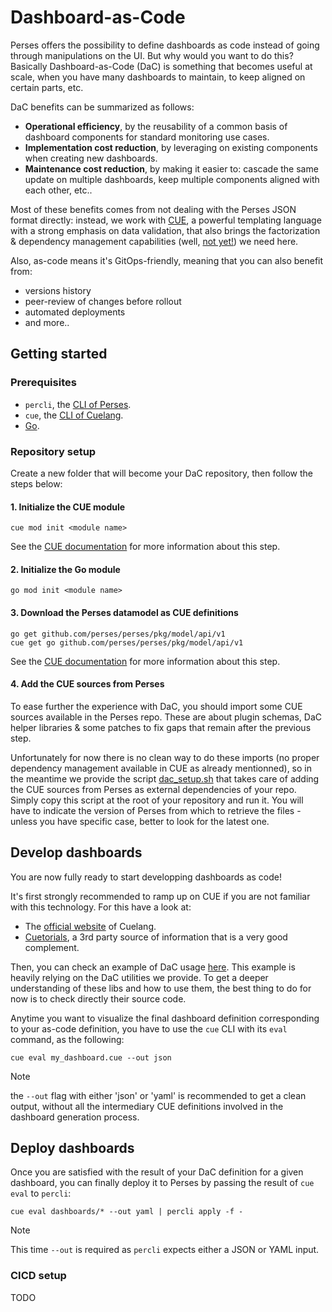 # Dashboard-as-Code

Perses offers the possibility to define dashboards as code instead of going through manipulations on the UI.
But why would you want to do this? Basically Dashboard-as-Code (DaC) is something that becomes useful
at scale, when you have many dashboards to maintain, to keep aligned on certain parts, etc.

DaC benefits can be summarized as follows:
- **Operational efficiency**, by the reusability of a common basis of dashboard components for standard monitoring use cases.
- **Implementation cost reduction**, by leveraging on existing components when creating new dashboards.
- **Maintenance cost reduction**, by making it easier to: cascade the same update on multiple dashboards, keep multiple components aligned with each other, etc..

Most of these benefits comes from not dealing with the Perses JSON format directly: instead, we work with [CUE](https://cuelang.org/), a powerful templating language with a strong emphasis on data validation, that also brings the factorization & dependency management capabilities (well, [not yet!](https://github.com/cue-lang/cue/discussions/2330)) we need here.

Also, as-code means it's GitOps-friendly, meaning that you can also benefit from:
- versions history
- peer-review of changes before rollout
- automated deployments
- and more..

## Getting started

### Prerequisites

- `percli`, the [CLI of Perses](../tooling/cli.md).
- `cue`, the [CLI of Cuelang](https://cuelang.org/).
- [Go](https://go.dev/).

### Repository setup

Create a new folder that will become your DaC repository, then follow the steps below:

#### 1. Initialize the CUE module

```
cue mod init <module name>
```
See the [CUE documentation](https://cuelang.org/docs/concepts/packages/) for more information about this step.

#### 2. Initialize the Go module

```
go mod init <module name>
```

#### 3. Download the Perses datamodel as CUE definitions

```
go get github.com/perses/perses/pkg/model/api/v1
cue get go github.com/perses/perses/pkg/model/api/v1
```
See the [CUE documentation](https://cuelang.org/docs/integrations/go/#extract-cue-from-go) for more information about this step.

#### 4. Add the CUE sources from Perses

To ease further the experience with DaC, you should import some CUE sources available in the Perses repo. These are about plugin schemas, DaC helper libraries & some patches to fix gaps that remain after the previous step.

Unfortunately for now there is no clean way to do these imports (no proper dependency management available in CUE as already mentionned), so in the meantime we provide the script [dac_setup.sh](../../scripts/dac_setup.sh) that takes care of adding the CUE sources from Perses as external dependencies of your repo. Simply copy this script at the root of your repository and run it. You will have to indicate the version of Perses from which to retrieve the files - unless you have specific case, better to look for the latest one.

## Develop dashboards

You are now fully ready to start developping dashboards as code!

It's first strongly recommended to ramp up on CUE if you are not familiar with this technology. For this have a look at:
- The [official website](https://cuelang.org/) of Cuelang.
- [Cuetorials](https://cuetorials.com/), a 3rd party source of information that is a very good complement.

Then, you can check an example of DaC usage [here](../../cue/test/dac_test_input.cue). This example is heavily relying on the DaC utilities we provide. To get a deeper understanding of these libs and how to use them, the best thing to do for now is to check directly their source code.

Anytime you want to visualize the final dashboard definition corresponding to your as-code definition, you have to use the `cue` CLI with its `eval` command, as the following:

```
cue eval my_dashboard.cue --out json
```

> [!NOTE]
> the `--out` flag with either 'json' or 'yaml' is recommended to get a clean output, without all the intermediary CUE definitions involved in the dashboard generation process.

## Deploy dashboards

Once you are satisfied with the result of your DaC definition for a given dashboard, you can finally deploy it to Perses by passing the result of `cue eval` to `percli`:
```
cue eval dashboards/* --out yaml | percli apply -f -
```
> [!NOTE]
> This time `--out` is required as `percli` expects either a JSON or YAML input.

### CICD setup

TODO
